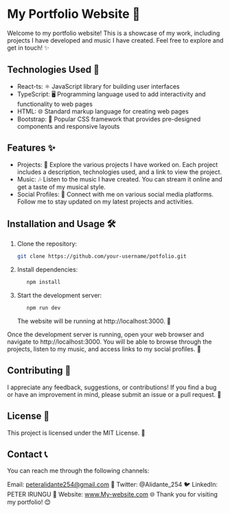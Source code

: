 # My Portfolio Website 🌟

Welcome to my portfolio website! This is a showcase of my work, including projects I have developed and music I have created. Feel free to explore and get in touch! ✨

## Technologies Used 🚀

- React-ts: ⚛️ JavaScript library for building user interfaces
- TypeScript: 🖥️ Programming language used to add interactivity and functionality to web pages
- HTML: 🌐 Standard markup language for creating web pages
- Bootstrap: 🎨 Popular CSS framework that provides pre-designed components and responsive layouts
## Features ✨

- Projects: 📂 Explore the various projects I have worked on. Each project includes a description, technologies used, and a link to view the project.
- Music: 🎶 Listen to the music I have created. You can stream it online and get a taste of my musical style.
- Social Profiles: 🔗 Connect with me on various social media platforms. Follow me to stay updated on my latest projects and activities.

## Installation and Usage 🛠️

1. Clone the repository:
   ```bash
   git clone https://github.com/your-username/potfolio.git
   ```
2. Install dependencies:
   ```bash
      npm install
   ```
   
3. Start the development server:
   ```bash
      npm run dev
   ```
   The website will be running at http://localhost:3000. 🚀

Once the development server is running, open your web browser and navigate to http://localhost:3000. You will be able to browse through the projects, listen to my music, and access links to my social profiles. 🎉

## Contributing 🤝
I appreciate any feedback, suggestions, or contributions! If you find a bug or have an improvement in mind, please submit an issue or a pull request. 🙏

## License 📝
This project is licensed under the MIT License. 📄

## Contact 📞
You can reach me through the following channels:

Email: peteralidante254@gmail.com 📧
Twitter: @Alidante_254 🐦
LinkedIn: PETER IRUNGU 💼
Website: www.My-website.com 🌐
Thank you for visiting my portfolio! 😊
